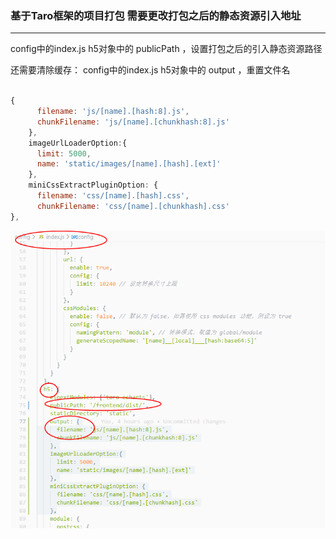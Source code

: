 ### 基于Taro框架的项目打包 需要更改打包之后的静态资源引入地址 

---

config中的index.js  h5对象中的 publicPath ，设置打包之后的引入静态资源路径

还需要清除缓存：
config中的index.js  h5对象中的 output  ，重置文件名 

```js

{
      filename: 'js/[name].[hash:8].js',
      chunkFilename: 'js/[name].[chunkhash:8].js'
    },
    imageUrlLoaderOption:{
      limit: 5000,
      name: 'static/images/[name].[hash].[ext]'
    },
    miniCssExtractPluginOption: {
      filename: 'css/[name].[hash].css',
      chunkFilename: 'css/[name].[chunkhash].css'
},

```

![](../../images/2019/Aug720191.png)